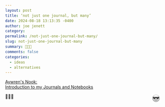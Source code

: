 ```yaml
---
layout: post
title: ‘not just one journal, but many’
date: 2024-08-18 13:13:35 -0400
author: joe jenett
category: 
permalink: /not-just-one-journal-but-many/
slug: not-just-one-journal-but-many
summary: 👏💡📔
comments: false
categories:
  - ideas
  - alternatives
---
```

<a title="Introduction to my Journals and Notebooks - Aywren's Nook | Gaming & Geek Blog" href="https://aywren.com/2024/08/07/introduction-to-my-journals-and-notebooks/">Aywren's Nook:<br>Introduction to my Journals and Notebooks</a>
<p>
<img src="/images/eguy.png" alt="" width="28" style="position:relative;float:right;">
👏💡📔
</p>
<a href="https://brid.gy/publish/mastodon"></a>